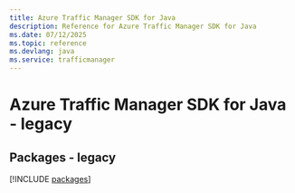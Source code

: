 ```yaml
---
title: Azure Traffic Manager SDK for Java
description: Reference for Azure Traffic Manager SDK for Java
ms.date: 07/12/2025
ms.topic: reference
ms.devlang: java
ms.service: trafficmanager
---
```

# Azure Traffic Manager SDK for Java - legacy
## Packages - legacy
[!INCLUDE [packages](traffic-manager-index.md)]